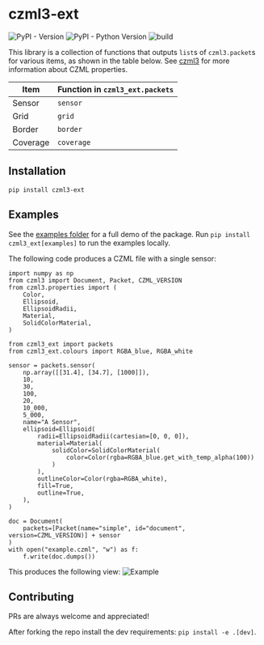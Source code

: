 # czml3-ext
![PyPI - Version](https://img.shields.io/pypi/v/czml3_ext)
![PyPI - Python Version](https://img.shields.io/pypi/pyversions/czml3_ext)
![build](https://img.shields.io/github/actions/workflow/status/Stoops-ML/czml3-ext/workflow.yml)

This library is a collection of functions that outputs `list`s of `czml3.packet`s for various items, as shown in the table below. See [czml3](https://github.com/Stoops-ML/czml3) for more information about CZML properties.

| Item     | Function in `czml3_ext.packets` |
| -------- | ------------------------------- |
| Sensor   | `sensor`                        |
| Grid     | `grid`                          |
| Border   | `border`                        |
| Coverage | `coverage`                      |

## Installation
`pip install czml3-ext`

## Examples
See the [examples folder](https://github.com/Stoops-ML/czml3-ext/blob/main/examples/) for a full demo of the package. Run `pip install czml3_ext[examples]` to run the examples locally.

The following code produces a CZML file with a single sensor:
```
import numpy as np
from czml3 import Document, Packet, CZML_VERSION
from czml3.properties import (
    Color,
    Ellipsoid,
    EllipsoidRadii,
    Material,
    SolidColorMaterial,
)

from czml3_ext import packets
from czml3_ext.colours import RGBA_blue, RGBA_white

sensor = packets.sensor(
    np.array([[31.4], [34.7], [1000]]),
    10,
    30,
    100,
    20,
    10_000,
    5_000,
    name="A Sensor",
    ellipsoid=Ellipsoid(
        radii=EllipsoidRadii(cartesian=[0, 0, 0]),
        material=Material(
            solidColor=SolidColorMaterial(
                color=Color(rgba=RGBA_blue.get_with_temp_alpha(100))
            )
        ),
        outlineColor=Color(rgba=RGBA_white),
        fill=True,
        outline=True,
    ),
)

doc = Document(
    packets=[Packet(name="simple", id="document", version=CZML_VERSION)] + sensor
)
with open("example.czml", "w") as f:
    f.write(doc.dumps())
```

This produces the following view:
![Example](https://github.com/user-attachments/assets/c48709fe-652e-480b-a69a-ffccbe7b5ec1)




## Contributing
PRs are always welcome and appreciated!

After forking the repo install the dev requirements: `pip install -e .[dev]`.
